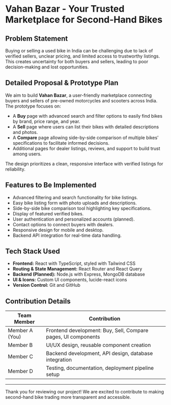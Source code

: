 # Vahan Bazar - Your Trusted Marketplace for Second-Hand Bikes

## Problem Statement
Buying or selling a used bike in India can be challenging due to lack of verified sellers, unclear pricing, and limited access to trustworthy listings. This creates uncertainty for both buyers and sellers, leading to poor decision-making and lost opportunities.

## Detailed Proposal & Prototype Plan
We aim to build **Vahan Bazar**, a user-friendly marketplace connecting buyers and sellers of pre-owned motorcycles and scooters across India. The prototype focuses on:

- A **Buy** page with advanced search and filter options to easily find bikes by brand, price range, and year.
- A **Sell** page where users can list their bikes with detailed descriptions and photos.
- A **Compare** page allowing side-by-side comparison of multiple bikes’ specifications to facilitate informed decisions.
- Additional pages for dealer listings, reviews, and support to build trust among users.

The design prioritizes a clean, responsive interface with verified listings for reliability.

## Features to Be Implemented
- Advanced filtering and search functionality for bike listings.
- Easy bike listing form with photo uploads and descriptions.
- Side-by-side bike comparison tool highlighting key specifications.
- Display of featured verified bikes.
- User authentication and personalized accounts (planned).
- Contact options to connect buyers with dealers.
- Responsive design for mobile and desktop.
- Backend API integration for real-time data handling.

## Tech Stack Used
- **Frontend:** React with TypeScript, styled with Tailwind CSS
- **Routing & State Management:** React Router and React Query
- **Backend (Planned):** Node.js with Express, MongoDB database
- **UI & Icons:** Custom UI components, lucide-react icons
- **Version Control:** Git and GitHub

## Contribution Details

| Team Member  | Contribution                                                  |
|--------------|---------------------------------------------------------------|
| Member A (You) | Frontend development: Buy, Sell, Compare pages, UI components  |
| Member B      | UI/UX design, reusable component creation                     |
| Member C      | Backend development, API design, database integration         |
| Member D      | Testing, documentation, deployment pipeline setup             |

---

Thank you for reviewing our project! We are excited to contribute to making second-hand bike trading more transparent and accessible.
